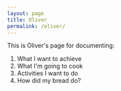 ```yaml
---
layout: page
title: Oliver
permalink: /oliver/
---
```


This is Oliver's page for documenting:
1. What I want to achieve
2. What I'm going to cook
3. Activities I want to do
4. How did my bread do?




[jekyll-organization]: https://github.com/jekyll
